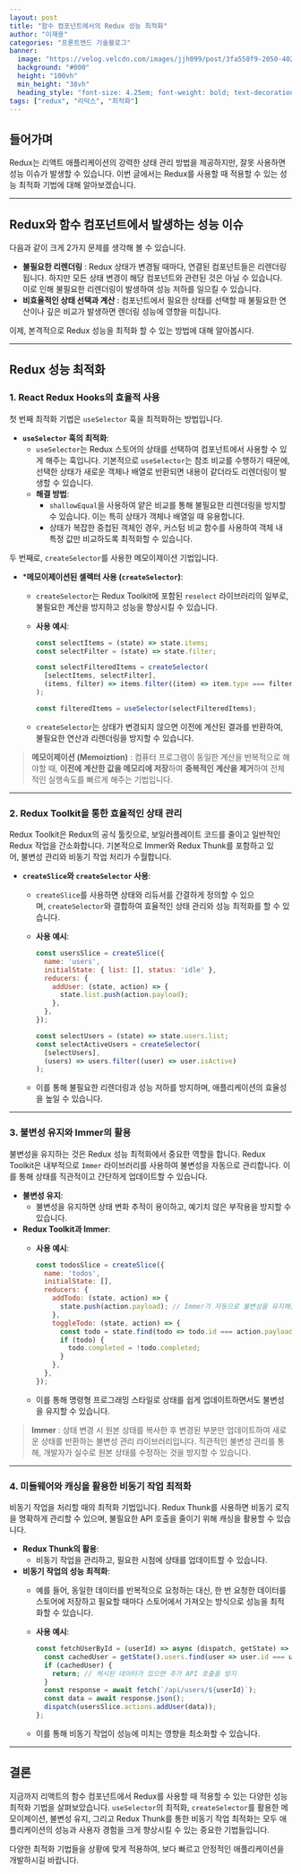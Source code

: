 ```yaml
---
layout: post
title: "함수 컴포넌트에서의 Redux 성능 최적화"
author: "이재용"
categories: "프론트엔드 기술블로그"
banner:
  image: "https://velog.velcdn.com/images/jjh099/post/3fa558f9-2050-402b-aee7-350c02fc6ef2/image.jpeg"
  background: "#000"
  height: "100vh"
  min_height: "38vh"
  heading_style: "font-size: 4.25em; font-weight: bold; text-decoration: underline"
tags: ["redux", "리덕스", "최적화"]
---
```

## 들어가며

Redux는 리액트 애플리케이션의 강력한 상태 관리 방법을 제공하지만, 잘못 사용하면 성능 이슈가 발생할 수 있습니다. 이번 글에서는 Redux를 사용할 때 적용할 수 있는 성능 최적화 기법에 대해 알아보겠습니다.

---

## **Redux와 함수 컴포넌트에서 발생하는 성능 이슈**

다음과 같이 크게 2가지 문제를 생각해 볼 수 있습니다. 

- **불필요한 리렌더링** : Redux 상태가 변경될 때마다, 연결된 컴포넌트들은 리렌더링됩니다. 하지만 모든 상태 변경이 해당 컴포넌트와 관련된 것은 아닐 수 있습니다. 이로 인해 불필요한 리렌더링이 발생하여 성능 저하를 일으킬 수 있습니다.
- **비효율적인 상태 선택과 계산** : 컴포넌트에서 필요한 상태를 선택할 때 불필요한 연산이나 깊은 비교가 발생하면 렌더링 성능에 영향을 미칩니다.

이제, 본격적으로 Redux 성능을 최적화 할 수 있는 방법에 대해 알아봅시다.

---

## **Redux 성능 최적화**

### **1. React Redux Hooks의 효율적 사용**

첫 번째 최적화 기법은 `useSelector` 훅을 최적화하는 방법입니다.

- **`useSelector` 훅의 최적화**:
    - `useSelector`는 Redux 스토어의 상태를 선택하여 컴포넌트에서 사용할 수 있게 해주는 훅입니다. 기본적으로 `useSelector`는 참조 비교를 수행하기 때문에, 선택한 상태가 새로운 객체나 배열로 반환되면 내용이 같더라도 리렌더링이 발생할 수 있습니다.
    - **해결 방법**:
        - `shallowEqual`을 사용하여 얕은 비교를 통해 불필요한 리렌더링을 방지할 수 있습니다. 이는 특히 상태가 객체나 배열일 때 유용합니다.
        - 상태가 복잡한 중첩된 객체인 경우, 커스텀 비교 함수를 사용하여 객체 내 특정 값만 비교하도록 최적화할 수 있습니다.

두 번째로, `createSelector`를 사용한 메모이제이션 기법입니다.

- ***메모이제이션된 셀렉터 사용 (`createSelector`)**:
    - `createSelector`는 Redux Toolkit에 포함된 `reselect` 라이브러리의 일부로, 불필요한 계산을 방지하고 성능을 향상시킬 수 있습니다.
    - **사용 예시**:
        
        ```jsx
        const selectItems = (state) => state.items;
        const selectFilter = (state) => state.filter;
        
        const selectFilteredItems = createSelector(
          [selectItems, selectFilter],
          (items, filter) => items.filter((item) => item.type === filter)
        );
        
        const filteredItems = useSelector(selectFilteredItems);
        
        ```
        
    - `createSelector`는 상태가 변경되지 않으면 이전에 계산된 결과를 반환하여, 불필요한 연산과 리렌더링을 방지할 수 있습니다.

> **메모이제이션 (Memoiztion)** : 
컴퓨터 프로그램이 동일한 계산을 반복적으로 해야할 때, **이전에 계산한 값을 메모리에 저장**하여 **중복적인 계산을 제거**하여 전체적인 실행속도를 빠르게 해주는 기법입니다.
> 

---

### **2. Redux Toolkit을 통한 효율적인 상태 관리**

Redux Toolkit은 Redux의 공식 툴킷으로, 보일러플레이트 코드를 줄이고 일반적인 Redux 작업을 간소화합니다. 기본적으로 Immer와 Redux Thunk를 포함하고 있어, 불변성 관리와 비동기 작업 처리가 수월합니다. 

- **`createSlice`와 `createSelector` 사용**:
    - `createSlice`를 사용하면 상태와 리듀서를 간결하게 정의할 수 있으며, `createSelector`와 결합하여 효율적인 상태 관리와 성능 최적화를 할 수 있습니다.
    - **사용 예시**:
        
        ```jsx
        const usersSlice = createSlice({
          name: 'users',
          initialState: { list: [], status: 'idle' },
          reducers: {
            addUser: (state, action) => {
              state.list.push(action.payload);
            },
          },
        });
        
        const selectUsers = (state) => state.users.list;
        const selectActiveUsers = createSelector(
          [selectUsers],
          (users) => users.filter((user) => user.isActive)
        );
        
        ```
        
    - 이를 통해 불필요한 리렌더링과 성능 저하를 방지하며, 애플리케이션의 효율성을 높일 수 있습니다.

---

### **3. 불변성 유지와 Immer의 활용**

불변성을 유지하는 것은 Redux 성능 최적화에서 중요한 역할을 합니다. Redux Toolkit은 내부적으로 `Immer` 라이브러리를 사용하여 불변성을 자동으로 관리합니다. 이를 통해 상태를 직관적이고 간단하게 업데이트할 수 있습니다.

- **불변성 유지**:
    - 불변성을 유지하면 상태 변화 추적이 용이하고, 예기치 않은 부작용을 방지할 수 있습니다.
- **Redux Toolkit과 Immer**:
    - **사용 예시**:
        
        ```jsx
        const todosSlice = createSlice({
          name: 'todos',
          initialState: [],
          reducers: {
            addTodo: (state, action) => {
              state.push(action.payload); // Immer가 자동으로 불변성을 유지해줌
            },
            toggleTodo: (state, action) => {
              const todo = state.find(todo => todo.id === action.payload);
              if (todo) {
                todo.completed = !todo.completed;
              }
            },
          },
        });
        
        ```
        
    - 이를 통해 명령형 프로그래밍 스타일로 상태를 쉽게 업데이트하면서도 불변성을 유지할 수 있습니다.

> **Immer** : 
상태 변경 시 원본 상태를 복사한 후 변경된 부분만 업데이트하여 새로운 상태를 반환하는 불변성 관리 라이브러리입니다.
직관적인 불변성 관리를 통해, 개발자가 실수로 원본 상태를 수정하는 것을 방지할 수 있습니다.
> 

---

### **4. 미들웨어와 캐싱을 활용한 비동기 작업 최적화**

비동기 작업을 처리할 때의 최적화 기법입니다. Redux Thunk를 사용하면 비동기 로직을 명확하게 관리할 수 있으며, 불필요한 API 호출을 줄이기 위해 캐싱을 활용할 수 있습니다.

- **Redux Thunk의 활용**:
    - 비동기 작업을 관리하고, 필요한 시점에 상태를 업데이트할 수 있습니다.
- **비동기 작업의 성능 최적화**:
    - 예를 들어, 동일한 데이터를 반복적으로 요청하는 대신, 한 번 요청한 데이터를 스토어에 저장하고 필요할 때마다 스토어에서 가져오는 방식으로 성능을 최적화할 수 있습니다.
    - **사용 예시**:
        
        ```jsx
        const fetchUserById = (userId) => async (dispatch, getState) => {
          const cachedUser = getState().users.find(user => user.id === userId);
          if (cachedUser) {
            return; // 캐시된 데이터가 있으면 추가 API 호출을 방지
          }
          const response = await fetch(`/api/users/${userId}`);
          const data = await response.json();
          dispatch(usersSlice.actions.addUser(data));
        };
        
        ```
        
    - 이를 통해 비동기 작업이 성능에 미치는 영향을 최소화할 수 있습니다.

---

## **결론**

지금까지 리액트의 함수 컴포넌트에서 Redux를 사용할 때 적용할 수 있는 다양한 성능 최적화 기법을 살펴보았습니다. `useSelector`의 최적화, `createSelector`를 활용한 메모이제이션, 불변성 유지, 그리고 Redux Thunk를 통한 비동기 작업 최적화는 모두 애플리케이션의 성능과 사용자 경험을 크게 향상시킬 수 있는 중요한 기법들입니다.

다양한 최적화 기법들을 상황에 맞게 적용하여, 보다 빠르고 안정적인 애플리케이션을 개발하시길 바랍니다.
